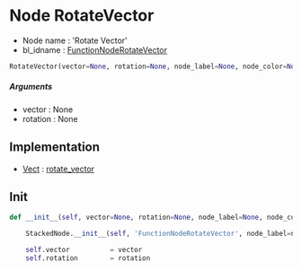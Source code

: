 # Node RotateVector

- Node name : 'Rotate Vector'
- bl_idname : [FunctionNodeRotateVector](https://docs.blender.org/api/current/bpy.types.{bl_idname}.html)


``` python
RotateVector(vector=None, rotation=None, node_label=None, node_color=None)
```
##### Arguments

- vector : None
- rotation : None

## Implementation

- [Vect](/docs/GeoNodes/Vect.md) : [rotate_vector](/docs/GeoNodes/Vect.md#rotate_vector)

## Init

``` python
def __init__(self, vector=None, rotation=None, node_label=None, node_color=None):

    StackedNode.__init__(self, 'FunctionNodeRotateVector', node_label=node_label, node_color=node_color)

    self.vector          = vector
    self.rotation        = rotation
```
